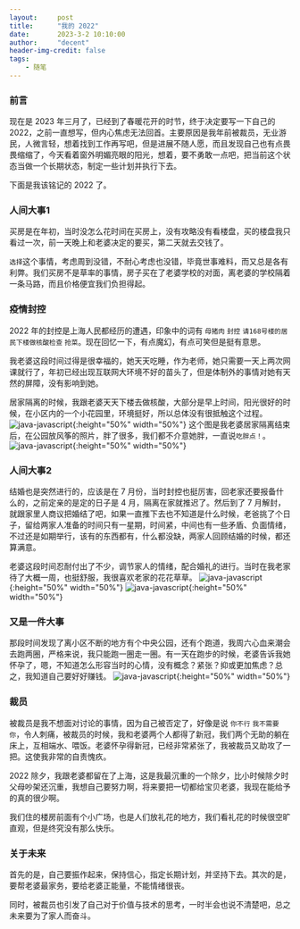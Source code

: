 ```yaml
---
layout:     post
title:      "我的 2022"
date:       2023-3-2 10:10:00
author:     "decent"
header-img-credit: false
tags:
    - 随笔
---
```


### 前言 
现在是 2023 年三月了，已经到了春暖花开的时节，终于决定要写一下自己的 2022，之前一直想写，但内心焦虑无法回首。主要原因是我年前被裁员，无业游民，人微言轻，想着找到工作再写吧，但是进展不随人愿，而且发现自己也有点畏畏缩缩了，今天看着窗外明媚亮眼的阳光，想着，要不勇敢一点吧，把当前这个状态当做一个长期状态，制定一些计划并执行下去。

下面是我该铭记的 2022 了。
### 人间大事1
买房是在年初，当时没怎么花时间在买房上，没有攻略没有看楼盘，买的楼盘我只看过一次，前一天晚上和老婆决定的要买，第二天就去交钱了。

`选择`这个事情，考虑周到没错，不耐心考虑也没错，毕竟世事难料，而又总是各有利弊。我们买房不是草率的事情，房子买在了老婆学校的对面，离老婆的学校隔着一条马路，而且价格便宜我们负担得起。

### 疫情封控
2022 年的封控是上海人民都经历的遭遇，印象中的词有 `母猪肉` `封控` `请168号楼的居民下楼做核酸检查` `抢菜`。现在回忆一下，有点魔幻，有点可笑但是挺有意思。

我老婆这段时间过得是很幸福的，她天天吃睡，作为老师，她只需要一天上两次网课就行了，年初已经出现互联网大环境不好的苗头了，但是体制外的事情对她有天然的屏障，没有影响到她。

居家隔离的时候，我跟老婆天天下楼去做核酸，大部分是早上时间，阳光很好的时候，在小区内的一个小花园里，环境挺好，所以总体没有很抵触这个过程。
![java-javascript](/pics/xiaoqu.jpeg){:height="50%" width="50%"}
这个图是我老婆居家隔离结束后，在公园放风筝的照片，胖了很多，我们都不介意她胖，一直说`吃胖点！`。
![java-javascript](/pics/fat.jpeg){:height="50%" width="50%"}

### 人间大事2
结婚也是突然进行的，应该是在 7 月份，当时封控也挺厉害，回老家还要报备什么的，之前定亲的是定的日子是 4 月，隔离在家就推迟了。然后到了 7 月解封，就跟家里人商议把婚结了吧，如果一直推下去也不知道是什么时候，老爸挑了个日子，留给两家人准备的时间只有一星期，时间紧，中间也有一些矛盾、负面情绪，不过还是如期举行，该有的东西都有，什么都没缺，两家人回顾结婚的时候，都还算满意。

老婆这段时间忍耐付出了不少，调节家人的情绪，配合婚礼的进行。当时在我老家待了大概一周，也挺舒服，我很喜欢老家的花花草草。
![java-javascript](/pics/goal.jpeg){:height="50%" width="50%"}
![java-javascript](/pics/wet.jpeg){:height="50%" width="50%"}

### 又是一件大事
那段时间发现了离小区不断的地方有个中央公园，还有个跑道，我周六心血来潮会去跑两圈，严格来说，我只能跑一圈走一圈。有一天在跑步的时候，老婆告诉我她怀孕了，嗯，不知道怎么形容当时的心情，没有概念？紧张？抑或更加焦虑？总之，我知道自己要好好赚钱。
![java-javascript](/pics/park.jpeg){:height="50%" width="50%"}

### 裁员
被裁员是我不想面对讨论的事情，因为自己被否定了，好像是说 `你不行` `我不需要你`，令人刺痛，被裁员的时候，我和老婆两个人都得了新冠，我们两个无助的躺在床上，互相端水、喂饭。老婆怀孕得新冠，已经非常紧张了，我被裁员又助攻了一把。这使我非常的自责愧疚。

2022 除夕，我跟老婆都留在了上海，这是我最沉重的一个除夕，比小时候除夕时父母吵架还沉重，我想自己要努力啊，将来要把一切都给宝贝老婆，我现在能给予的真的很少啊。

我们住的楼房前面有个小广场，也是人们放礼花的地方，我们看礼花的时候很空旷直观，但是终究没有那么快乐。

### 关于未来
首先的是，自己要振作起来，保持信心，指定长期计划，并坚持下去。其次的是，要帮老婆最家务，要给老婆正能量，不能情绪很丧。

同时，被裁员也引发了自己对于价值与技术的思考，一时半会也说不清楚吧，总之未来要为了家人而奋斗。

